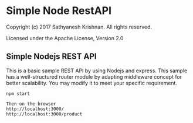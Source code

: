 # Simple Node RestAPI
Copyright (c) 2017 Sathyanesh Krishnan. All rights reserved.

Licensed under the Apache License, Version 2.0



## Simple Nodejs REST API 
This is a basic sample REST API by using Nodejs and express. 
This sample has a well-structured router module by adapting middleware concept for better scalability.
You may modify it to meet your specific requirement. 
  
```
npm start

Then on the browser
http://localhost:3000/
http://localhost:3000/product
```
 
